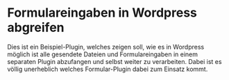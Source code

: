 # Formulareingaben in Wordpress abgreifen
Dies ist ein Beispiel-Plugin, welches zeigen soll, wie es in Wordpress möglich ist alle gesendete Dateien und Formulareingaben in einem separaten Plugin abzufangen und selbst weiter zu verarbeiten. Dabei ist es völlig unerheblich welches Formular-Plugin dabei zum Einsatz kommt.
